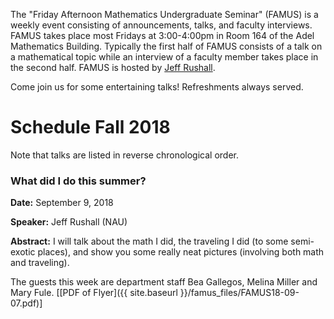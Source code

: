 The "Friday Afternoon Mathematics Undergraduate Seminar" (FAMUS) is a weekly event consisting of announcements, talks, and faculty interviews.  FAMUS takes place most Fridays at 3:00-4:00pm in Room 164 of the Adel Mathematics Building.  Typically the first half of FAMUS consists of a talk on a mathematical topic while an interview of a faculty member takes place in the second half. FAMUS is hosted by [Jeff Rushall](https://nau.edu/cefns/natsci/math/directory-full-time/rushall-jeff/).

Come join us for some entertaining talks!  Refreshments always served.

# Schedule Fall 2018 #

Note that talks are listed in reverse chronological order.

### What did I do this summer?

**Date:** September 9, 2018

**Speaker:** Jeff Rushall (NAU)

**Abstract:** I will talk about the math I did, the traveling I did (to some semi-exotic places), and show you some really neat pictures (involving both math and traveling).  

The guests this week are department staff Bea Gallegos, Melina Miller and Mary Fule.  [[PDF of Flyer]({{ site.baseurl }}/famus_files/FAMUS18-09-07.pdf)]
